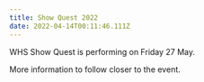 ```yaml
---
title: Show Quest 2022
date: 2022-04-14T00:11:46.111Z
---
```

WHS Show Quest is performing on Friday 27 May.

More information to follow closer to the event.